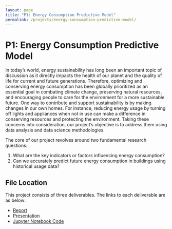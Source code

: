 ```yaml
---
layout: page
title: "P1: Energy Consumption Predictive Model"
permalink: /projects/energy-consumption-predictive-model/
---
```


# P1: Energy Consumption Predictive Model

In today’s world, energy sustainability has long been an important topic of discussion as it directly impacts the health of our planet and the quality of life for current and future generations. Therefore, optimizing and conserving energy consumption has been globally prioritized as an essential goal in combating climate change, preserving natural resources, and encouraging people to care for the environment for a more sustainable future. One way to contribute and support sustainability is by making changes in our own homes. For instance, reducing energy usage by turning off lights and appliances when not in use can make a difference in conserving resources and protecting the environment. Taking these concerns into consideration, our project’s objective is to address them using data analysis and data science methodologies.

The core of our project revolves around two fundamental research questions:
1. What are the key indicators or factors influencing energy consumption? 
2. Can we accurately predict future energy consumption in buildings using historical usage data?

## File Location
This project consists of three deliverables. The links to each deliverable are as below:
- [Report](https://github.com/josephhchoi/data-portfolio/blob/main/Data%20Science%20Projects/P1%20-%20Energy%20Consumption%20Predictive%20Model/01.%20Report%20-%20P1.pdf)
- [Presentation](https://github.com/josephhchoi/data-portfolio/blob/main/Data%20Science%20Projects/P1%20-%20Energy%20Consumption%20Predictive%20Model/03.%20Presentation%20-%20P1.pdf)
- [Jupyter Notebook Code](https://github.com/josephhchoi/data-portfolio/blob/main/Data%20Science%20Projects/P1%20-%20Energy%20Consumption%20Predictive%20Model/04.%20Jupyter%20Notebook%20Code%20-%20P1.ipynb)
